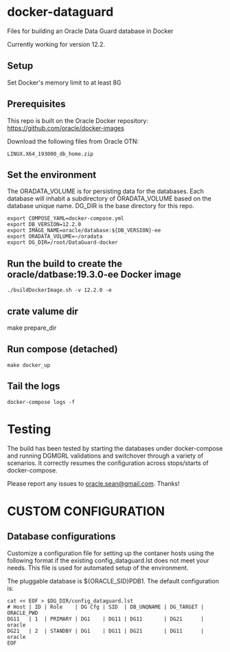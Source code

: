 # docker-dataguard

Files for building an Oracle Data Guard database in Docker

Currently working for version 12.2.

## Setup

Set Docker's memory limit to at least 8G

## Prerequisites
This repo is built on the Oracle Docker repository: https://github.com/oracle/docker-images

Download the following files from Oracle OTN:
```
LINUX.X64_193000_db_home.zip
```

## Set the environment
The ORADATA_VOLUME is for persisting data for the databases. Each database will inhabit a subdirectory of ORADATA_VOLUME based on the database unique name. DG_DIR is the base directory for this repo.
```
export COMPOSE_YAML=docker-compose.yml
export DB_VERSION=12.2.0
export IMAGE_NAME=oracle/database:${DB_VERSION}-ee
export ORADATA_VOLUME=~/oradata
export DG_DIR=/root/DataGuard-docker
```

## Run the build to create the oracle/datbase:19.3.0-ee Docker image
`./buildDockerImage.sh -v 12.2.0 -e`

## crate valume dir
make prepare_dir

## Run compose (detached)
`make docker_up`

## 

## Tail the logs
`docker-compose logs -f`

# Testing
The build has been tested by starting the databases under docker-compose and running DGMGRL validations and switchover through a variety of scenarios. It correctly resumes the configuration across stops/starts of docker-compose.

Please report any issues to oracle.sean@gmail.com. Thanks!

# CUSTOM CONFIGURATION
## Database configurations
Customize a configuration file for setting up the contaner hosts using the following format if the existing config_dataguard.lst does not meet your needs. This file is used for automated setup of the environment.

The pluggable database is ${ORACLE_SID}PDB1. The default configuration is:

```
cat << EOF > $DG_DIR/config_dataguard.lst
# Host | ID | Role    | DG Cfg | SID  | DB_UNQNAME | DG_TARGET | ORACLE_PWD
DG11   | 1  | PRIMARY | DG1    | DG11 | DG11       | DG21      | oracle
DG21   | 2  | STANDBY | DG1    | DG11 | DG21       | DG11      | oracle
EOF
```